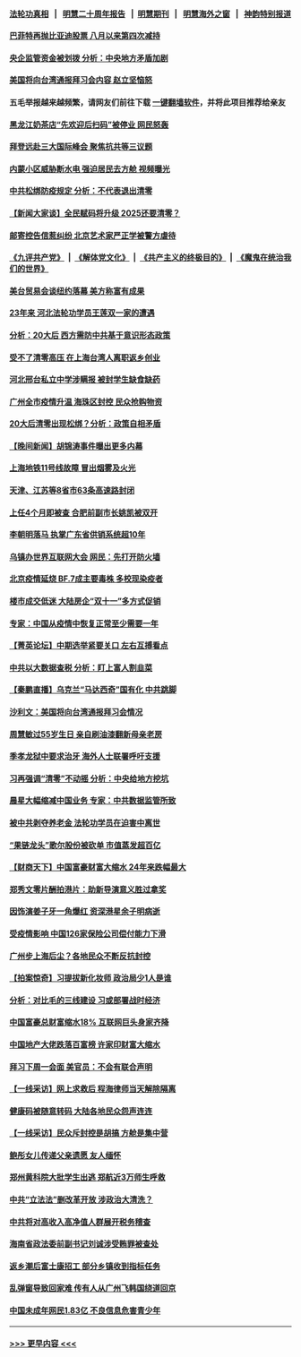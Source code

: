#### [法轮功真相](https://github.com/gfw-breaker/truth/blob/master/README.md?t=0) &nbsp;&nbsp;|&nbsp;&nbsp; [明慧二十周年报告](https://github.com/gfw-breaker/mh-reports/blob/master/README.md?t=0) &nbsp;&nbsp;|&nbsp;&nbsp;[明慧期刊](https://github.com/gfw-breaker/mh-qikan) &nbsp;&nbsp;|&nbsp;&nbsp; [明慧海外之窗](https://github.com/gfw-breaker/mh-news/blob/master/README.md?t=0) &nbsp;&nbsp;|&nbsp;&nbsp; [神韵特别报道](https://github.com/gfw-breaker/mh-news/blob/master/shenyun.md?t=0)
#### [巴菲特再抛比亚迪股票 八月以来第四次减持](../pages/nsc413/n13864353.md?t=11120701) 
#### [央企监管资金被划拨 分析：中央地方矛盾加剧](../pages/nsc413/n13863896.md?t=11120701) 
#### [美国将向台湾通报拜习会内容 赵立坚恼怒](../pages/nsc413/n13864333.md?t=11120701) 
#### 五毛举报越来越频繁，请网友们前往下载 [一键翻墙软件](https://github.com/gfw-breaker/ssr-accounts)，并将此项目推荐给亲友
#### [黑龙江奶茶店“先欢迎后扫码”被停业 网民怒轰](../pages/nsc413/n13864334.md?t=11120701) 
#### [拜登远赴三大国际峰会 聚焦抗共等三议题](../pages/nsc413/n13864335.md?t=11120701) 
#### [内蒙小区威胁断水电 强迫居民去方舱 视频曝光](../pages/nsc413/n13864173.md?t=11120701) 
#### [中共松绑防疫规定 分析：不代表退出清零](../pages/nsc413/n13864304.md?t=11120701) 
#### [【新闻大家谈】全民赋码将升级 2025还要清零？](../pages/nsc413/n13864258.md?t=11120701) 
#### [邮寄控告信惹纠纷 北京艺术家严正学被警方虐待](../pages/nsc413/n13864243.md?t=11120701) 
#### [《九评共产党》](https://github.com/begood0513/9ping.md/blob/master/README.md) &nbsp;|&nbsp; [《解体党文化》](../../../../jtdwh.md/blob/master/README.md)  &nbsp;|&nbsp; [《共产主义的终极目的》](../../../../gczydzjmd.md/blob/master/README.md) &nbsp;|&nbsp; [《魔鬼在统治我们的世界》](../../../../mgztzwmdsj.md/blob/master/README.md) 
#### [美台贸易会谈纽约落幕 美方称富有成果](../pages/nsc413/n13864275.md?t=11120701) 
#### [23年来 河北法轮功学员王莲双一家的遭遇](../pages/nsc413/n13863330.md?t=11120701) 
#### [分析：20大后 西方需防中共基于意识形态政策](../pages/nsc413/n13863795.md?t=11120701) 
#### [受不了清零高压 在上海台湾人离职返乡创业](../pages/nsc413/n13864241.md?t=11120701) 
#### [河北邢台私立中学涉瞒报 被封学生缺食缺药](../pages/nsc413/n13864127.md?t=11120701) 
#### [广州全市疫情升温 海珠区封控 民众抢购物资](../pages/nsc413/n13864032.md?t=11120701) 
#### [20大后清零出现松绑？分析：政策自相矛盾](../pages/nsc413/n13864033.md?t=11120701) 
#### [【晚间新闻】胡锦涛事件曝出更多内幕](../pages/nsc413/n13864075.md?t=11120701) 
#### [上海地铁11号线故障 冒出烟雾及火光](../pages/nsc413/n13863887.md?t=11120701) 
#### [天津、江苏等8省市63条高速路封闭](../pages/nsc413/n13864029.md?t=11120701) 
#### [上任4个月即被查 合肥前副市长姚凯被双开](../pages/nsc413/n13863993.md?t=11120701) 
#### [李朝明落马 执掌广东省供销系统超10年](../pages/nsc413/n13863934.md?t=11120701) 
#### [乌镇办世界互联网大会 网民：先打开防火墙](../pages/nsc413/n13863816.md?t=11120701) 
#### [北京疫情延烧 BF.7成主要毒株 多校现染疫者](../pages/nsc413/n13863811.md?t=11120701) 
#### [楼市成交低迷 大陆房企“双十一”多方式促销](../pages/nsc413/n13863822.md?t=11120701) 
#### [专家：中国从疫情中恢复正常至少需要一年](../pages/nsc413/n13863850.md?t=11120701) 
#### [【菁英论坛】中期选举紧要关口 左右互搏看点](../pages/nsc413/n13863744.md?t=11120701) 
#### [中共以大数据查税 分析：盯上富人割韭菜](../pages/nsc413/n13863583.md?t=11120701) 
#### [【秦鹏直播】乌克兰“马达西奇”国有化 中共跳脚](../pages/nsc413/n13863741.md?t=11120701) 
#### [沙利文：美国将向台湾通报拜习会情况](../pages/nsc413/n13863804.md?t=11120701) 
#### [周慧敏过55岁生日 亲自刷油漆翻新母亲老房](../pages/nsc413/n13863752.md?t=11120701) 
#### [季孝龙狱中要求治牙 海外人士联署呼吁支援](../pages/nsc413/n13863777.md?t=11120701) 
#### [习再强调“清零”不动摇 分析：中央给地方挖坑](../pages/nsc413/n13863626.md?t=11120701) 
#### [晨星大幅缩减中国业务 专家：中共数据监管所致](../pages/nsc413/n13863677.md?t=11120701) 
#### [被中共剥夺养老金 法轮功学员在迫害中离世](../pages/nsc413/n13861877.md?t=11120701) 
#### [“果链龙头”歌尔股份被砍单 市值蒸发超百亿](../pages/nsc413/n13863732.md?t=11120701) 
#### [【财商天下】中国富豪财富大缩水 24年来跌幅最大](../pages/nsc413/n13863711.md?t=11120701) 
#### [郑秀文零片酬拍港片：助新导演意义胜过拿奖](../pages/nsc413/n13863717.md?t=11120701) 
#### [因饰演姜子牙一角爆红 资深港星余子明病逝](../pages/nsc413/n13863661.md?t=11120701) 
#### [受疫情影响 中国126家保险公司偿付能力下滑](../pages/nsc413/n13863682.md?t=11120701) 
#### [广州步上海后尘？各地民众不断反抗封控](../pages/nsc413/n13863297.md?t=11120701) 
#### [【拍案惊奇】习提拔新化妆师 政治局少1人是谁](../pages/nsc413/n13863516.md?t=11120701) 
#### [分析：对比毛的三线建设 习或部署战时经济](../pages/nsc413/n13863670.md?t=11120701) 
#### [中国富豪总财富缩水18% 互联网巨头身家齐降](../pages/nsc413/n13863226.md?t=11120701) 
#### [中国地产大佬跌落百富榜 许家印财富大缩水](../pages/nsc413/n13863221.md?t=11120701) 
#### [拜习下周一会面 美官员：不会有联合声明](../pages/nsc413/n13863638.md?t=11120701) 
#### [【一线采访】网上求救后 程海律师当天解除隔离](../pages/nsc413/n13863363.md?t=11120701) 
#### [健康码被随意转码 大陆各地民众怨声连连](../pages/nsc413/n13863613.md?t=11120701) 
#### [【一线采访】民众斥封控是胡搞 方舱是集中营](../pages/nsc413/n13863296.md?t=11120701) 
#### [鲍彤女儿传递父亲遗愿 友人缅怀](../pages/nsc413/n13863348.md?t=11120701) 
#### [郑州黄科院大批学生出逃 郑航近3万师生呼救](../pages/nsc413/n13862961.md?t=11120701) 
#### [中共“立法法”删改革开放 涉政治大清洗？](../pages/nsc413/n13863092.md?t=11120701) 
#### [中共将对高收入高净值人群展开税务稽查](../pages/nsc413/n13863404.md?t=11120701) 
#### [海南省政法委前副书记刘诚涉受贿罪被查处](../pages/nsc413/n13863289.md?t=11120701) 
#### [返乡潮后富士康招工 部分乡镇收到指标任务](../pages/nsc413/n13863270.md?t=11120701) 
#### [乱弹窗导致回家难 传有人从广州飞韩国绕道回京](../pages/nsc413/n13863269.md?t=11120701) 
#### [中国未成年网民1.83亿 不良信息危害青少年](../pages/nsc413/n13863329.md?t=11120701) 

----
#### [ >>> 更早内容 <<< ](../indexes/nsc413-earlier.md)
